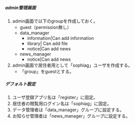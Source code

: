 ##### admin管理画面

1. admin画面で以下のgroupを作成しておく。
    - guest（permission無し）  
    - data_manager  
        - information|Can add information  
        - library| Can add file  
        - notice|Can add news  
    - news_manager  
        - notice|Can add news  
1. admin画面で居住者用として「sophiag」ユーザを作成する。  
    - 「group」をguestとする。  

##### デフォルト設定

1. ユーザ登録アプリ名は「register」に固定。  
1. 居住者の閲覧用ログイン名は「sophiag」に固定。  
1. データ管理者は「data_manager」グループに設定する。  
1. お知らせ管理者は「news_manager」グループに設定する。
